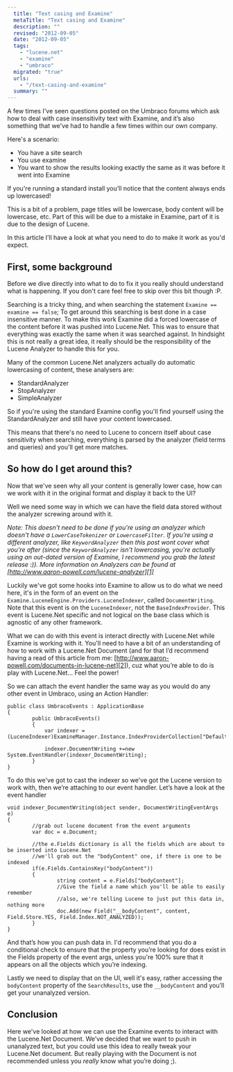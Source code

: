 ```yaml
---
  title: "Text casing and Examine"
  metaTitle: "Text casing and Examine"
  description: ""
  revised: "2012-09-05"
  date: "2012-09-05"
  tags: 
    - "lucene.net"
    - "examine"
    - "umbraco"
  migrated: "true"
  urls: 
    - "/text-casing-and-examine"
  summary: ""
---
```

A few times I've seen questions posted on the Umbraco forums which ask how to deal with case insensitivity text with Examine, and it’s also something that we've had to handle a few times within our own company.

Here's a scenario:

* You have a site search
* You use examine
* You want to show the results looking exactly the same as it was before it went into Examine

If you're running a standard install you’ll notice that the content always ends up lowercased!

This is a bit of a problem, page titles will be lowercase, body content will be lowercase, etc. Part of this will be due to a mistake in Examine, part of it is due to the design of Lucene.

In this article I’ll have a look at what you need to do to make it work as you'd expect.

## First, some background

Before we dive directly into what to do to fix it you really should understand what is happening. If you don't care feel free to skip over this bit though :P.

Searching is a tricky thing, and when searching the statement `Examine == examine == false`; To get around this searching is best done in a case insensitive manner. To make this work Examine did a forced lowercase of the content before it was pushed into Lucene.Net. This was to ensure that everything was exactly the same when it was searched against. 
In hindsight this is not really a great idea, it really should be the responsibility of the Lucene Analyzer to handle this for you.

Many of the common Lucene.Net analyzers actually do automatic lowercasing of content, these analysers are:

* StandardAnalyzer
* StopAnalyzer
* SimpleAnalyzer

So if you're using the standard Examine config you'll find yourself using the StandardAnalyzer and still have your content lowercased.

This means that there's no need to Lucene to concern itself about case sensitivity when searching, everything is parsed by the analyzer (field terms and queries) and you'll get more matches.

## So how do I get around this?

Now that we've seen why all your content is generally lower case, how can we work with it in the original format and display it back to the UI?

Well we need some way in which we can have the field data stored without the analyzer screwing around with it.

*Note: This doesn't need to be done if you're using an analyzer which doesn't have a `LowerCaseTokenizer` or `LowercaseFilter`. If you’re using a different analyzer, like `KeywordAnalyzer` then this post wont cover what you're after (since the `KeywordAnalyzer` isn't lowercasing, you're actually using an out-dated version of Examine, I recommend you grab the latest release :)). More information on Analyzers can be found at [http://www.aaron-powell.com/lucene-analyzer][1]*

Luckily we've got some hooks into Examine to allow us to do what we need here, it's in the form of an event on the `Examine.LuceneEngine.Providers.LuceneIndexer`, called `DocumentWriting`. Note that this event is on the `LuceneIndexer`, not the `BaseIndexProvider`. This event is Lucene.Net specific and not logical on the base class which is agnostic of any other framework.

What we can do with this event is interact directly with Lucene.Net while Examine is working with it. 
You'll need to have a bit of an understanding of how to work with a Lucene.Net Document (and for that I’d recommend having a read of this article from me: [http://www.aaron-powell.com/documents-in-lucene-net][2]), cuz what you’re able to do is play with Lucene.Net... Feel the power!

So we can attach the event handler the same way as you would do any other event in Umbraco, using an Action Handler:

    public class UmbracoEvents : ApplicationBase
    {
            public UmbracoEvents()
            {
                var indexer = (LuceneIndexer)ExamineManager.Instance.IndexProviderCollection["DefaultIndexer"];
    
                indexer.DocumentWriting +=new System.EventHandler(indexer_DocumentWriting);
            }
    }

To do this we've got to cast the indexer so we've got the Lucene version to work with, then we’re attaching to our event handler. Let’s have a look at the event handler

    void indexer_DocumentWriting(object sender, DocumentWritingEventArgs e)
    {
            //grab out lucene document from the event arguments
            var doc = e.Document;
    
            //the e.Fields dictionary is all the fields which are about to be inserted into Lucene.Net
            //we'll grab out the "bodyContent" one, if there is one to be indexed
            if(e.Fields.ContainsKey("bodyContent")) 
            {
                    string content = e.Fields["bodyContent"];
                    //Give the field a name which you'll be able to easily remember
                    //also, we're telling Lucene to just put this data in, nothing more
                    doc.Add(new Field("__bodyContent", content, Field.Store.YES, Field.Index.NOT_ANALYZED));
            }
    }

And that’s how you can push data in. I'd recommend that you do a conditional check to ensure that the property you’re looking for does exist in the Fields property of the event args, unless you're 100% sure that it appears on all the objects which you’re indexing.

Lastly we need to display that on the UI, well it's easy, rather accessing the `bodyContent` property of the `SearchResults`, use the `__bodyContent` and you’ll get your unanalyzed version.

## Conclusion

Here we've looked at how we can use the Examine events to interact with the Lucene.Net Document. We’ve decided that we want to push in unanalyzed text, but you could use this idea to really tweak your Lucene.Net document. But really playing with the Document is not recommended unless you *really* know what you’re doing ;).


  [1]: http://www.aaron-powell.com/lucene-analyzer
  [2]: http://www.aaron-powell.com/documents-in-lucene-net